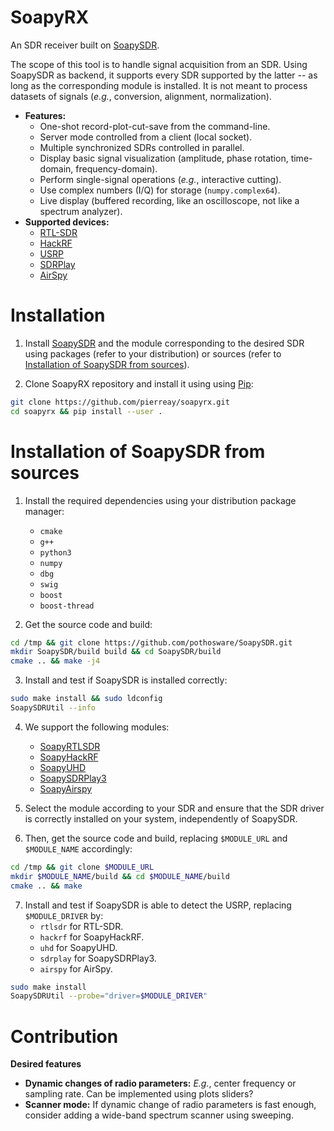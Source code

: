 # SoapyRX

An SDR receiver built on [SoapySDR](https://github.com/pothosware/SoapySDR/wiki).

The scope of this tool is to handle signal acquisition from an SDR.
Using SoapySDR as backend, it supports every SDR supported by the latter -- as long as the corresponding module is installed.
It is not meant to process datasets of signals (*e.g.*, conversion, alignment, normalization).

- **Features:**
    - One-shot record-plot-cut-save from the command-line.
    - Server mode controlled from a client (local socket).
    - Multiple synchronized SDRs controlled in parallel.
    - Display basic signal visualization (amplitude, phase rotation, time-domain, frequency-domain).
    - Perform single-signal operations (*e.g.*, interactive cutting).
    - Use complex numbers (I/Q) for storage (`numpy.complex64`).
    - Live display (buffered recording, like an oscilloscope, not like a spectrum analyzer).
-   **Supported devices:**
    - [RTL-SDR](https://www.rtl-sdr.com/)
    - [HackRF](https://greatscottgadgets.com/hackrf/one/)
    - [USRP](https://www.ettus.com/product-categories/usrp-bus-series/)
    - [SDRPlay](https://www.sdrplay.com/)
    - [AirSpy](https://airspy.com/)

# Installation

1. Install [SoapySDR](https://github.com/pothosware/SoapySDR/wiki) and the module corresponding to the desired SDR using packages (refer to your distribution) or sources (refer to [Installation of SoapySDR from sources](#org4130826)).

2.  Clone SoapyRX repository and install it using using [Pip](https://pypi.org/project/pip/):

```bash
git clone https://github.com/pierreay/soapyrx.git
cd soapyrx && pip install --user .
```

# Installation of SoapySDR from sources

1. Install the required dependencies using your distribution package manager:
    - `cmake`
    - `g++`
    - `python3`
    - `numpy`
    - `dbg`
    - `swig`
    - `boost`
    - `boost-thread`

2. Get the source code and build:

```bash
cd /tmp && git clone https://github.com/pothosware/SoapySDR.git
mkdir SoapySDR/build build && cd SoapySDR/build
cmake .. && make -j4
```

3. Install and test if SoapySDR is installed correctly:

```bash
sudo make install && sudo ldconfig
SoapySDRUtil --info
```

4. We support the following modules:
    - [SoapyRTLSDR](https://github.com/pothosware/SoapyRTLSDR)
    - [SoapyHackRF](https://github.com/pothosware/SoapyHackRF.git)
    - [SoapyUHD](https://github.com/pothosware/SoapyUHD.git)
    - [SoapySDRPlay3](https://github.com/pothosware/SoapySDRPlay3)
    - [SoapyAirspy](https://github.com/pothosware/SoapyAirspy)

5. Select the module according to your SDR and ensure that the SDR driver is correctly installed on your system, independently of SoapySDR.

6. Then, get the source code and build, replacing `$MODULE_URL` and `$MODULE_NAME` accordingly:

```bash
cd /tmp && git clone $MODULE_URL
mkdir $MODULE_NAME/build && cd $MODULE_NAME/build
cmake .. && make
```

7. Install and test if SoapySDR is able to detect the USRP, replacing `$MODULE_DRIVER` by:
    - `rtlsdr` for RTL-SDR.
    - `hackrf` for SoapyHackRF.
    - `uhd` for SoapyUHD.
    - `sdrplay` for SoapySDRPlay3.
    - `airspy` for AirSpy.
    
```bash
sudo make install
SoapySDRUtil --probe="driver=$MODULE_DRIVER"
```

# Contribution

**Desired features**

- **Dynamic changes of radio parameters:** *E.g.*, center frequency or sampling rate. Can be implemented using plots sliders?
- **Scanner mode:** If dynamic change of radio parameters is fast enough, consider adding a wide-band spectrum scanner using sweeping.

